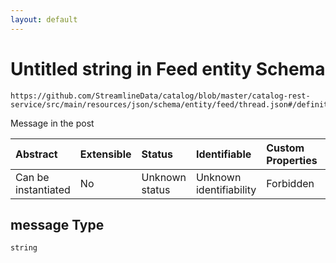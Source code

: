 ```yaml
---
layout: default
---
```


# Untitled string in Feed entity Schema

```text
https://github.com/StreamlineData/catalog/blob/master/catalog-rest-service/src/main/resources/json/schema/entity/feed/thread.json#/definitions/post/properties/message
```

Message in the post

| Abstract | Extensible | Status | Identifiable | Custom Properties | Additional Properties | Access Restrictions | Defined In |
| :--- | :--- | :--- | :--- | :--- | :--- | :--- | :--- |
| Can be instantiated | No | Unknown status | Unknown identifiability | Forbidden | Allowed | none | [thread.json\*](thread.md) |

## message Type

`string`


